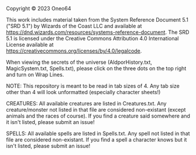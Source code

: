Copyright © 2023 Oneo64

This work includes material taken from the System Reference Document 5.1 ("SRD 5.1") by Wizards of
the Coast LLC and available at https://dnd.wizards.com/resources/systems-reference-document. The
SRD 5.1 is licensed under the Creative Commons Attribution 4.0 International License available at
https://creativecommons.org/licenses/by/4.0/legalcode.

When viewing the secrets of the universe (AldporHistory.txt, MagicSystem.txt, Spells.txt), please click on the three dots on the top right and turn on Wrap Lines.

NOTE: This repository is meant to be read in tab sizes of 4. Any tab size other than 4 will look unformatted (especially character sheets!)

CREATURES: All available creatures are listed in Creatures.txt. Any creature/monster not listed in that file are considered non-existant (except animals and the races of course). If you find a creature said somewhere and it isn't listed, please submit an issue!

SPELLS: All available spells are listed in Spells.txt. Any spell not listed in that file are considered non-existant. If you find a spell a character knows but it isn't listed, please submit an issue!
